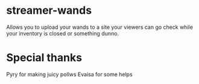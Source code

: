 # streamer-wands
Allows you to upload your wands to a site your viewers can go check while your inventory is closed or something dunno.

# Special thanks
Pyry for making juicy pollws
Evaisa for some helps
